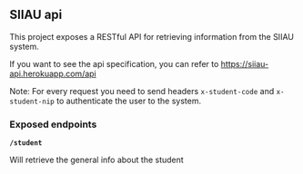 ## SIIAU api

This project exposes a RESTful API for retrieving information from the SIIAU system.

If you want to see the api specification, you can refer to https://siiau-api.herokuapp.com/api

Note: For every request you need to send headers `x-student-code` and `x-student-nip` to authenticate the user to the system.

### Exposed endpoints

**`/student`**

Will retrieve the general info about the student
